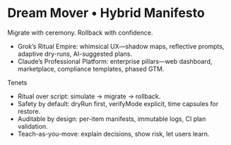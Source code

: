 # Dream Mover • Hybrid Manifesto

Migrate with ceremony. Rollback with confidence.

- Grok’s Ritual Empire: whimsical UX—shadow maps, reflective prompts, adaptive dry-runs, AI-suggested plans.
- Claude’s Professional Platform: enterprise pillars—web dashboard, marketplace, compliance templates, phased GTM.

Tenets
- Ritual over script: simulate → migrate → rollback.
- Safety by default: dryRun first, verifyMode explicit, time capsules for restore.
- Auditable by design: per-item manifests, immutable logs, CI plan validation.
- Teach-as-you-move: explain decisions, show risk, let users learn.
